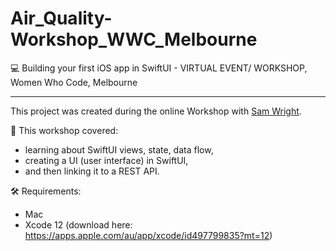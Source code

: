 # Air_Quality-Workshop_WWC_Melbourne

💻  Building your first iOS app in SwiftUI - VIRTUAL EVENT/ WORKSHOP, Women Who Code, Melbourne

---

This project was created during the online Workshop with [Sam Wright](https://github.com/Samywamy10). 


🧐 This workshop covered:
* learning about SwiftUI views, state, data flow,
* creating a UI (user interface) in SwiftUI, 
* and then linking it to a REST API.

🛠  Requirements:
- Mac
- Xcode 12 (download here: https://apps.apple.com/au/app/xcode/id497799835?mt=12)


